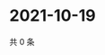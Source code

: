 # 2021-10-19

共 0 条

<!-- BEGIN -->
<!-- 最后更新时间 Tue Oct 19 2021 14:18:03 GMT+0800 (China Standard Time) -->

<!-- END -->
